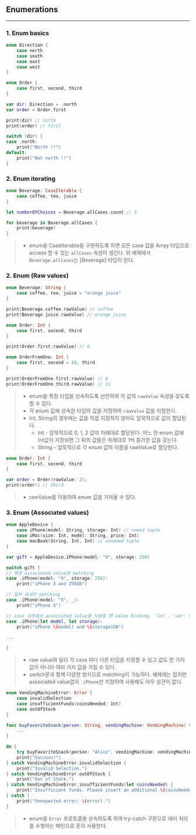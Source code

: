 ## Enumerations

---

### 1. Enum basics

```swift
enum Direction {
    case north
    case south
    case east
    case west
}

enum Order {
    case first, second, third
}

var dir: Direction = .north
var order = Order.first

print(dir) // north
print(order) // first

switch (dir) {
case .north:
    print("North !!")
default:
    print("Not north !!")
}
```

### 2. Enum iterating

```swift
enum Beverage: CaseIterable {
    case coffee, tea, juice
}

let numberOfChoices = Beverage.allCases.count // 3

for beverage in Beverage.allCases {
    print(beverage)
}
```

> * enum을 CaseIterable을 구현하도록 하면 모든 case 값을 Array 타입으로 access 할 수 있는 `allCases` 속성이 생긴다. 위 예제에서 `Beverage.allCases`는 [Beverage] 타입이 된다.

### 2. Enum (Raw values)

```swift
enum Beverage: String {
    case coffee, tea, juice = "orange juice"
}

print(Beverage.coffee.rawValue) // coffee
print(Beverage.juice.rawValue) // orange juice

enum Order: Int {
    case first, second, third
}

print(Order.first.rawValue) // 0

enum OrderFromOne: Int {
    case first, second = 10, third
}

print(OrderFromOne.first.rawValue) // 0
print(OrderFromOne.third.rawValue) // 11
```

> * enum을 특정 타입을 상속하도록 선언하여 각 값의 `rawValue` 속성을 갖도록 할 수 있다.
> * 각 enum 값에 상속한 타입의 값을 지정하여 `rawValue` 값을 지정한다.
> * Int, String의 경우에는 값을 직접 지정하지 않아도 암묵적으로 값이 할당된다.
>    * Int - 암묵적으로 0, 1, 2 값이 차례대로 할당된다. 어느 한 enum 값에 Int값이 지정되면 그 뒤의 값들은 차례대로 1씩 증가한 값을 갖는다.
>    * String - 암묵적으로 각 enum 값의 이름을 rawValue로 할당한다.

```swift
enum Order: Int {
    case first, second, third
}

var order = Order(rawValue: 2);
print(order!) // third
```

> * rawValue를 이용하여 enum 값을 가져올 수 있다.

### 3. Enum (Associated values)

```swift
enum AppleDevice {
    case iPhone(model: String, storage: Int) // named tuple
    case iMac(size: Int, model: String, price: Int)
    case macBook(String, Int, Int) // unnamed tuple
}

var gift = AppleDevice.iPhone(model: "X", storage: 256)

switch gift {
// 특정 associated value와 matching
case .iPhone(model: "X", storage: 256):
    print("iPhone X and 256GB")

// 일부 속성만 matching
case .iPhone(model: "X", _):
    print("iPhone X")

// case 내부에서 associated value를 사용할 땐 value binding. `let`, `var` 모두 가능
case .iPhone(let model, let storage):
    print("iPhone \(model) and \(storage)GB")

...

}
```

> * raw value와 달리 각 case 마다 다른 타입을 지정할 수 있고 값도 한 가지 값이 아니라 여러 가지 값을 가질 수 있다.
> * switch문과 함께 다양한 방식으로 matching이 가능하다. 예제에는 없지만 associated value없이 `.iPhone`만 지정하여 사용해도 아무 상관이 없다.

```swift
enum VendingMachineError: Error {
    case invalidSelection
    case insufficientFunds(coinsNeeded: Int)
    case outOfStock
}

func buyFavoriteSnack(person: String, vendingMachine: VendingMachine) throws {
    ...
}

do {
    try buyFavoriteSnack(person: "Alice", vendingMachine: vendingMachine)
    print("Success!")
} catch VendingMachineError.invalidSelection {
    print("Invalid Selection.")
} catch VendingMachineError.outOfStock {
    print("Out of Stock.")
} catch VendingMachineError.insufficientFunds(let coinsNeeded) {
    print("Insufficient funds. Please insert an additional \(coinsNeeded) coins.")
} catch {
    print("Unexpected error: \(error).")
}
```

> * enum을 `Error` 프로토콜을 상속하도록 하여 try-catch 구문으로 에러 처리를 수행하는 패턴으로 흔히 사용한다.